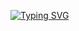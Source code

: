 <a href="https://git.io/typing-svg"><img src="https://readme-typing-svg.herokuapp.com?font=Fira+Code&pause=1000&color=F78925&width=435&lines=Zex Gans Is Here" alt="Typing SVG" /></a>
